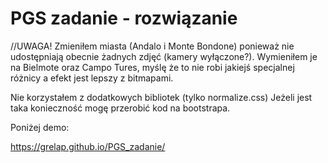 # PGS zadanie - rozwiązanie

//UWAGA! Zmieniłem miasta (Andalo i Monte Bondone) ponieważ nie udostępniają obecnie żadnych zdjęć (kamery wyłączone?). 
Wymieniłem je na Bielmote oraz Campo Tures, myślę że to nie robi jakiejś specjalnej różnicy a efekt jest lepszy z bitmapami.


Nie korzystałem z dodatkowych bibliotek (tylko normalize.css)
Jeżeli jest taka konieczność mogę przerobić kod na bootstrapa.

Poniżej demo:

https://grelap.github.io/PGS_zadanie/

